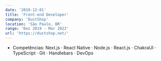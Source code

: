 ```yaml
---
date: '2019-12-01'
title: 'Front-end Developer'
company: 'DustShop'
location: 'São Paulo, BR'
range: 'Dez 2019 - Mar 2022'
url: 'https://dustshop.net/'
---
```


- Competências: Next.js · React Native · Node.js · React.js · ChakraUI · TypeScript · Git · Handlebars · DevOps
